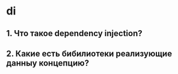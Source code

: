 # di

## 1. Что такое dependency injection?
## 2. Какие есть бибилиотеки реализующие данныу концепцию?